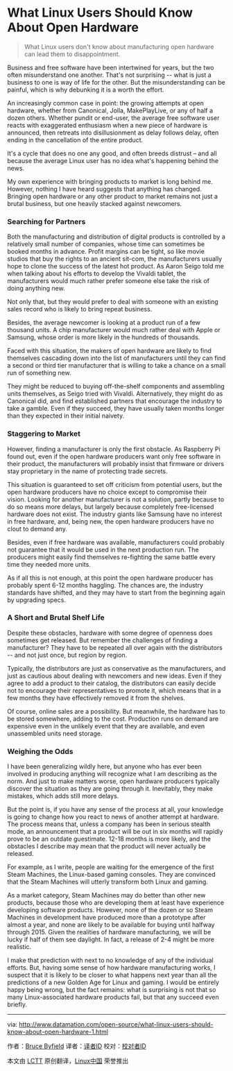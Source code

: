 What Linux Users Should Know About Open Hardware
================================================================================
> What Linux users don't know about manufacturing open hardware can lead them to disappointment.

Business and free software have been intertwined for years, but the two often misunderstand one another. That's not surprising -- what is just a business to one is way of life for the other. But the misunderstanding can be painful, which is why debunking it is a worth the effort.

An increasingly common case in point: the growing attempts at open hardware, whether from Canonical, Jolla, MakePlayLive, or any of half a dozen others. Whether pundit or end-user, the average free software user reacts with exaggerated enthusiasm when a new piece of hardware is announced, then retreats into disillusionment as delay follows delay, often ending in the cancellation of the entire product.

It's a cycle that does no one any good, and often breeds distrust – and all because the average Linux user has no idea what's happening behind the news.

My own experience with bringing products to market is long behind me. However, nothing I have heard suggests that anything has changed. Bringing open hardware or any other product to market remains not just a brutal business, but one heavily stacked against newcomers.

### Searching for Partners ###

Both the manufacturing and distribution of digital products is controlled by a relatively small number of companies, whose time can sometimes be booked months in advance. Profit margins can be tight, so like movie studios that buy the rights to an ancient sit-com, the manufacturers usually hope to clone the success of the latest hot product. As Aaron Seigo told me when talking about his efforts to develop the Vivaldi tablet, the manufacturers would much rather prefer someone else take the risk of doing anything new.

Not only that, but they would prefer to deal with someone with an existing sales record who is likely to bring repeat business.

Besides, the average newcomer is looking at a product run of a few thousand units. A chip manufacturer would much rather deal with Apple or Samsung, whose order is more likely in the hundreds of thousands.

Faced with this situation, the makers of open hardware are likely to find themselves cascading down into the list of manufacturers until they can find a second or third tier manufacturer that is willing to take a chance on a small run of something new.

They might be reduced to buying off-the-shelf components and assembling units themselves, as Seigo tried with Vivaldi. Alternatively, they might do as Canonical did, and find established partners that encourage the industry to take a gamble. Even if they succeed, they have usually taken months longer than they expected in their initial naivety.

### Staggering to Market ###

However, finding a manufacturer is only the first obstacle. As Raspberry Pi found out, even if the open hardware producers want only free software in their product, the manufacturers will probably insist that firmware or drivers stay proprietary in the name of protecting trade secrets.

This situation is guaranteed to set off criticism from potential users, but the open hardware producers have no choice except to compromise their vision. Looking for another manufacturer is not a solution, partly because to do so means more delays, but largely because completely free-licensed hardware does not exist. The industry giants like Samsung have no interest in free hardware, and, being new, the open hardware producers have no clout to demand any.

Besides, even if free hardware was available, manufacturers could probably not guarantee that it would be used in the next production run. The producers might easily find themselves re-fighting the same battle every time they needed more units.

As if all this is not enough, at this point the open hardware producer has probably spent 6-12 months haggling. The chances are, the industry standards have shifted, and they may have to start from the beginning again by upgrading specs.

### A Short and Brutal Shelf Life ###

Despite these obstacles, hardware with some degree of openness does sometimes get released. But remember the challenges of finding a manufacturer? They have to be repeated all over again with the distributors -- and not just once, but region by region.

Typically, the distributors are just as conservative as the manufacturers, and just as cautious about dealing with newcomers and new ideas. Even if they agree to add a product to their catalog, the distributors can easily decide not to encourage their representatives to promote it, which means that in a few months they have effectively removed it from the shelves.

Of course, online sales are a possibility. But meanwhile, the hardware has to be stored somewhere, adding to the cost. Production runs on demand are expensive even in the unlikely event that they are available, and even unassembled units need storage.

### Weighing the Odds ###

I have been generalizing wildly here, but anyone who has ever been involved in producing anything will recognize what I am describing as the norm. And just to make matters worse, open hardware producers typically discover the situation as they are going through it. Inevitably, they make mistakes, which adds still more delays.

But the point is, if you have any sense of the process at all, your knowledge is going to change how you react to news of another attempt at hardware. The process means that, unless a company has been in serious stealth mode, an announcement that a product will be out in six months will rapidly prove to be an outdate guestimate. 12-18 months is more likely, and the obstacles I describe may mean that the product will never actually be released.

For example, as I write, people are waiting for the emergence of the first Steam Machines, the Linux-based gaming consoles. They are convinced that the Steam Machines will utterly transform both Linux and gaming.

As a market category, Steam Machines may do better than other new products, because those who are developing them at least have experience developing software products. However, none of the dozen or so Steam Machines in development have produced more than a prototype after almost a year, and none are likely to be available for buying until halfway through 2015. Given the realities of hardware manufacturing, we will be lucky if half of them see daylight. In fact, a release of 2-4 might be more realistic.

I make that prediction with next to no knowledge of any of the individual efforts. But, having some sense of how hardware manufacturing works, I suspect that it is likely to be closer to what happens next year than all the predictions of a new Golden Age for Linux and gaming. I would be entirely happy being wrong, but the fact remains: what is surprising is not that so many Linux-associated hardware products fail, but that any succeed even briefly.

--------------------------------------------------------------------------------

via: http://www.datamation.com/open-source/what-linux-users-should-know-about-open-hardware-1.html

作者：[Bruce Byfield][a]
译者：[译者ID](https://github.com/译者ID)
校对：[校对者ID](https://github.com/校对者ID)

本文由 [LCTT](https://github.com/LCTT/TranslateProject) 原创翻译，[Linux中国](http://linux.cn/) 荣誉推出

[a]:http://www.datamation.com/author/Bruce-Byfield-6030.html